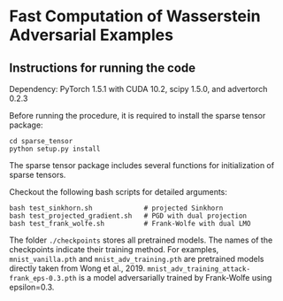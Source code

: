 # Fast Computation of Wasserstein Adversarial Examples

## Instructions for running the code
Dependency: PyTorch 1.5.1 with CUDA 10.2, scipy 1.5.0, and advertorch 0.2.3

Before running the procedure, it is required to install the sparse tensor package:
```
cd sparse_tensor
python setup.py install
```
The sparse tensor package includes several functions for initialization of sparse tensors.

Checkout the following bash scripts for detailed arguments:
```
bash test_sinkhorn.sh             # projected Sinkhorn
bash test_projected_gradient.sh   # PGD with dual projection
bash test_frank_wolfe.sh          # Frank-Wolfe with dual LMO
```

The folder `./checkpoints` stores all pretrained models. The names of the checkpoints indicate their training method. For examples, `mnist_vanilla.pth` and `mnist_adv_training.pth` are pretrained  models directly taken from Wong et al., 2019. `mnist_adv_training_attack-frank_eps-0.3.pth` is a model adversarially trained by Frank-Wolfe using epsilon=0.3.
